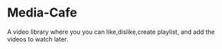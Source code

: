 # Media-Cafe 

 A video library where you you can like,dislike,create playlist, and add the videos to watch later.

